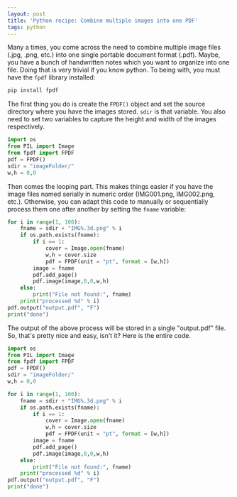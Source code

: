 ```yaml
---
layout: post
title: 'Python recipe: Combine multiple images into one PDF'
tags: python
---
```


Many a times, you come across the need to combine multiple image files (.jpg, .png, etc.) into one single portable document format (.pdf). Maybe, you have a bunch of handwritten notes which you want to organize into one file. Doing that is very trivial if you know python. To being with, you must have the `fpdf` library installed:

```python
pip install fpdf
```
	
The first thing you do is create the `FPDF()` object and set the source directory where you have the images stored. `sdir` is that variable. You also need to set two variables to capture the height and width of the images respectively.

```python
import os
from PIL import Image
from fpdf import FPDF
pdf = FPDF()
sdir = "imageFolder/"
w,h = 0,0
```
	
Then comes the looping part. This makes things easier if you have the image files named serially in numeric order (IMG001.png, IMG002.png, etc.). Otherwise, you can adapt this code to manually or sequentially process them one after another by setting the `fname` variable:

```python
for i in range(1, 100):
	fname = sdir + "IMG%.3d.png" % i
	if os.path.exists(fname):
		if i == 1:
			cover = Image.open(fname)
			w,h = cover.size
			pdf = FPDF(unit = "pt", format = [w,h])
		image = fname
		pdf.add_page()
		pdf.image(image,0,0,w,h)
	else:
		print("File not found:", fname)
	print("processed %d" % i)
pdf.output("output.pdf", "F")
print("done")
```

The output of the above process will be stored in a single "output.pdf" file. So, that's pretty nice and easy, isn't it? Here is the entire code.

```python
import os
from PIL import Image
from fpdf import FPDF
pdf = FPDF()
sdir = "imageFolder/"
w,h = 0,0

for i in range(1, 100):
	fname = sdir + "IMG%.3d.png" % i
	if os.path.exists(fname):
		if i == 1:
			cover = Image.open(fname)
			w,h = cover.size
			pdf = FPDF(unit = "pt", format = [w,h])
		image = fname
		pdf.add_page()
		pdf.image(image,0,0,w,h)
	else:
		print("File not found:", fname)
	print("processed %d" % i)
pdf.output("output.pdf", "F")
print("done")
```
